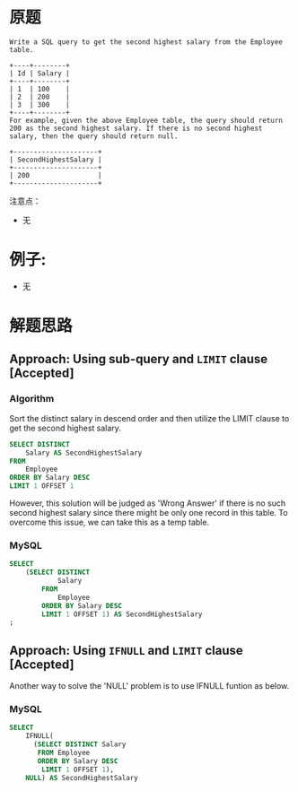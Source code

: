 # 原题

```
Write a SQL query to get the second highest salary from the Employee table.

+----+--------+
| Id | Salary |
+----+--------+
| 1  | 100    |
| 2  | 200    |
| 3  | 300    |
+----+--------+
For example, given the above Employee table, the query should return 200 as the second highest salary. If there is no second highest salary, then the query should return null.

+---------------------+
| SecondHighestSalary |
+---------------------+
| 200                 |
+---------------------+
```

注意点：

  - 无
  
# 例子:

  - 无
  
# 解题思路
## Approach: Using sub-query and `LIMIT` clause [Accepted]
### Algorithm

Sort the distinct salary in descend order and then utilize the LIMIT clause to get the second highest salary.

```sql
SELECT DISTINCT
    Salary AS SecondHighestSalary
FROM
    Employee
ORDER BY Salary DESC
LIMIT 1 OFFSET 1
```

However, this solution will be judged as 'Wrong Answer' if there
is no such second highest salary since there might be only one record in this table.
To overcome this issue, we can take this as a temp table.

### MySQL

```sql
SELECT
    (SELECT DISTINCT
            Salary
        FROM
            Employee
        ORDER BY Salary DESC
        LIMIT 1 OFFSET 1) AS SecondHighestSalary
;
```

## Approach: Using `IFNULL` and `LIMIT` clause [Accepted]
Another way to solve the 'NULL' problem is to use IFNULL funtion as below.

### MySQL

```sql
SELECT
    IFNULL(
      (SELECT DISTINCT Salary
       FROM Employee
       ORDER BY Salary DESC
        LIMIT 1 OFFSET 1),
    NULL) AS SecondHighestSalary
```
